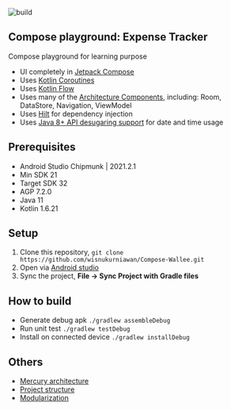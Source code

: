 ![build](https://github.com/wisnukurniawan/Compose-Wallee/actions/workflows/build.yml/badge.svg)

## Compose playground: Expense Tracker

Compose playground for learning purpose

* UI completely in [Jetpack Compose](https://developer.android.com/jetpack/compose)
* Uses [Kotlin Coroutines](https://kotlinlang.org/docs/reference/coroutines/coroutines-guide.html)
* Uses [Kotlin Flow](https://kotlinlang.org/docs/flow.html)
* Uses many of the [Architecture Components](https://developer.android.com/topic/libraries/architecture/), including: Room, DataStore, Navigation, ViewModel
* Uses [Hilt](https://dagger.dev/hilt/) for dependency injection
* Uses [Java 8+ API desugaring support](https://developer.android.com/studio/write/java8-support#library-desugaring) for date and time usage

## Prerequisites

* Android Studio Chipmunk | 2021.2.1
* Min SDK 21
* Target SDK 32
* AGP 7.2.0
* Java 11
* Kotlin 1.6.21

## Setup

1. Clone this repository, `git clone https://github.com/wisnukurniawan/Compose-Wallee.git`
2. Open via [Android studio](https://developer.android.com/studio)
3. Sync the project, **File -> Sync Project with Gradle files**

## How to build

* Generate debug apk `./gradlew assembleDebug`
* Run unit test `./gradlew testDebug`
* Install on connected device `./gradlew installDebug`

## Others

* [Mercury architecture](https://github.com/wisnukurniawan/Compose-ToDo/blob/main/doc/architecture.md)
* [Project structure](https://github.com/wisnukurniawan/Compose-ToDo/blob/main/doc/project-structure.md)
* [Modularization](https://github.com/wisnukurniawan/Compose-ToDo/blob/main/doc/module.md)
